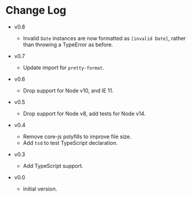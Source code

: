 
# Change Log

- v0.8
  - Invalid `Date` instances are now formatted as `[invalid Date]`, rather than throwing a TypeError as before.

- v0.7
  - Update import for `pretty-format`.

- v0.6
  - Drop support for Node v10, and IE 11.

- v0.5
  - Drop support for Node v8, add tests for Node v14.

- v0.4
  - Remove core-js polyfills to improve file size.
  - Add `tsd` to test TypeScript declaration.

- v0.3
  - Add TypeScript support.

- v0.0
  - Initial version.
